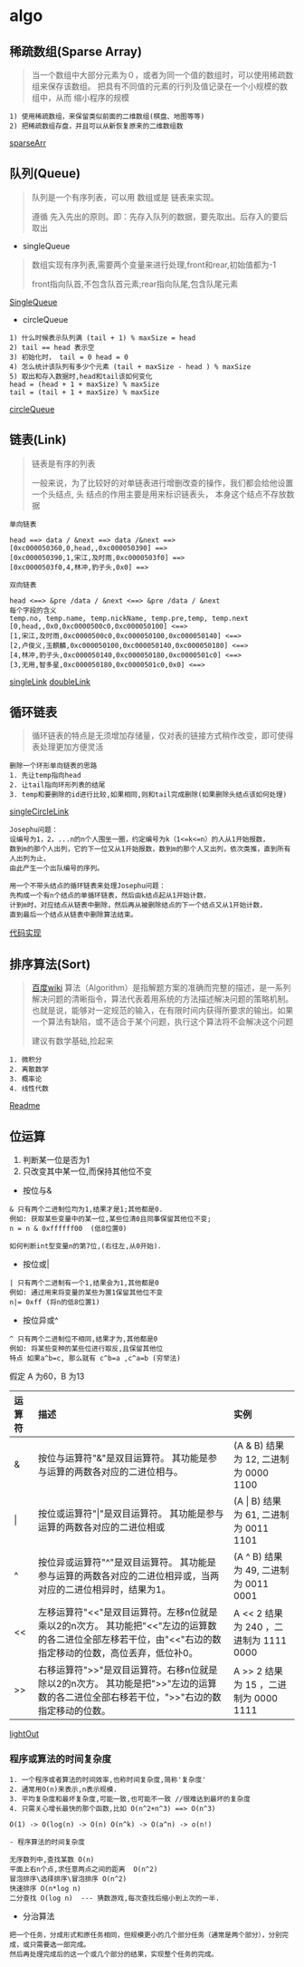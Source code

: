 # algo

## 稀疏数组(Sparse Array)

> 当一个数组中大部分元素为０，或者为同一个值的数组时，可以使用稀疏数组来保存该数组。
> 把具有不同值的元素的行列及值记录在一个小规模的数组中，从而 缩小程序的规模

```cgo
1) 使用稀疏数组，来保留类似前面的二维数组(棋盘、地图等等)
2) 把稀疏数组存盘，并且可以从新恢复原来的二维数组数
```
[sparseArr](sparseArr/main.go)

## 队列(Queue)

> 队列是一个有序列表，可以用 数组或是 链表来实现。
>
> 遵循 先入先出的原则。即：先存入队列的数据，要先取出。后存入的要后取出

- singleQueue

> 数组实现有序列表,需要两个变量来进行处理,front和rear,初始值都为-1
>
> front指向队首,不包含队首元素;rear指向队尾,包含队尾元素

[SingleQueue](queue/singleQueue.go)

- circleQueue

```cgo
1) 什么时候表示队列满 (tail + 1) % maxSize = head
2) tail == head 表示空
3) 初始化时， tail = 0 head = 0
4) 怎么统计该队列有多少个元素 (tail + maxSize - head ) % maxSize
5) 取出和存入数据时,head和tail该如何变化
head = (head + 1 + maxSize) % maxSize
tail = (tail + 1 + maxSize) % maxSize

```

[circleQueue](queue/circleQueue.go)


## 链表(Link)

> 链表是有序的列表
>
>一般来说，为了比较好的对单链表进行增删改查的操作，我们都会给他设置一个头结点, 头
 结点的作用主要是用来标识链表头， 本身这个结点不存放数据
 
 ```cgo
 单向链表
 
 head ==> data / &next ==> data /&next ==>
[0xc000050360,0,head,,0xc000050390] ==>
[0xc000050390,1,宋江,及时雨,0xc0000503f0] ==>
[0xc0000503f0,4,林冲,豹子头,0x0] ==>

双向链表

head <==> &pre /data / &next <==> &pre /data / &next
每个字段的含义
temp.no, temp.name, temp.nickName, temp.pre,temp, temp.next
[0,head,,0x0,0xc0000500c0,0xc000050100] <==>
[1,宋江,及时雨,0xc0000500c0,0xc000050100,0xc000050140] <==>
[2,卢俊义,玉麒麟,0xc000050100,0xc000050140,0xc000050180] <==>
[4,林冲,豹子头,0xc000050140,0xc000050180,0xc0000501c0] <==>
[3,无用,智多星,0xc000050180,0xc0000501c0,0x0] <==>
```

[singleLink](link/singlelink.go)
[doubleLink](link/doubleLink.go)

## 循环链表

> 循环链表的特点是无须增加存储量，仅对表的链接方式稍作改变，即可使得表处理更加方便灵活

```
删除一个环形单向链表的思路
1. 先让temp指向head
2. 让tail指向环形列表的结尾
3. temp和要删除的id进行比较,如果相同,则和tail完成删除(如果删除头结点该如何处理)

```

[singleCircleLink](link/singleCirclelink.go)

```cgo
Josephu问题：
设编号为1，2，...n的n个人围坐一圈，约定编号为k（1<=k<=n）的人从1开始报数，
数到m的那个人出列，它的下一位又从1开始报数，数到m的那个人又出列，依次类推，直到所有人出列为止，
由此产生一个出队编号的序列。

用一个不带头结点的循环链表来处理Josephu问题：
先构成一个有n个结点的单循环链表，然后由k结点起从1开始计数，
计到m时，对应结点从链表中删除，然后再从被删除结点的下一个结点又从1开始计数，
直到最后一个结点从链表中删除算法结束。

```

[代码实现](link/josephu.go)

## 排序算法(Sort)
> [百度wiki](https://baike.baidu.com/item/算法) 算法（Algorithm）是指解题方案的准确而完整的描述，是一系列解决问题的清晰指令，算法代表着用系统的方法描述解决问题的策略机制。也就是说，能够对一定规范的输入，在有限时间内获得所要求的输出。如果一个算法有缺陷，或不适合于某个问题，执行这个算法将不会解决这个问题 
> 
> 建议有数学基础,捡起来

```cgo
1. 微积分
2. 离散数学
3. 概率论
4. 线性代数
```

[Readme](sort/readme.md)

## 位运算

1. 判断某一位是否为1
2. 只改变其中某一位,而保持其他位不变

- 按位与&

```cgo
& 只有两个二进制位均为1,结果才是1;其他都是0.
例如: 获取某些变量中的某一位,某些位清0且同事保留其他位不变;
n = n & 0xffffff00  (低8位置0)

如何判断int型变量n的第7位,(右往左,从0开始).
```

- 按位或|

```cgo
| 只有两个二进制有一个1,结果会为1,其他都是0
例如: 通过用来将变量的某些为置1保留其他位不变
n|= 0xff (将n的低8位置1)

```
- 按位异或^

```cgo
^ 只有两个二进制位不相同,结果才为,其他都是0
例如: 将某些变种的某些位进行取反,且保留其他位
特点 如果a^b=c, 那么就有 c^b=a ,c^a=b (穷举法)

```
假定 A 为60，B 为13

| 运算符 | 描述                                                         | 实例                                   |
| :----- | :----------------------------------------------------------- | :------------------------------------- |
| &      | 按位与运算符"&"是双目运算符。 其功能是参与运算的两数各对应的二进位相与。 | (A & B) 结果为 12, 二进制为 0000 1100  |
| \|     | 按位或运算符"\|"是双目运算符。 其功能是参与运算的两数各对应的二进位相或 | (A \| B) 结果为 61, 二进制为 0011 1101 |
| ^      | 按位异或运算符"^"是双目运算符。 其功能是参与运算的两数各对应的二进位相异或，当两对应的二进位相异时，结果为1。 | (A ^ B) 结果为 49, 二进制为 0011 0001  |
| <<     | 左移运算符"<<"是双目运算符。左移n位就是乘以2的n次方。 其功能把"<<"左边的运算数的各二进位全部左移若干位，由"<<"右边的数指定移动的位数，高位丢弃，低位补0。 | A << 2 结果为 240 ，二进制为 1111 0000 |
| >>     | 右移运算符">>"是双目运算符。右移n位就是除以2的n次方。 其功能是把">>"左边的运算数的各二进位全部右移若干位，">>"右边的数指定移动的位数。 | A >> 2 结果为 15 ，二进制为 0000 1111  |

[lightOut](./search/lightOut.go)

### 程序或算法的时间复杂度

```cgo
1. 一个程序或者算法的时间效率,也称时间复杂度,简称'复杂度'
2. 通常用O(n)来表示,n表示规模.
3. 平均复杂度和最坏复杂度,可能一致,也可能不一致 //很难达到最坏的复杂度
4. 只需关心增长最快的那个函数,比如 O(n^2+n^3) ==> O(n^3)

O(1) -> O(log(n) -> O(n) O(n^k) -> O(a^n) -> o(n!)

- 程序算法的时间复杂度

无序数列中,查找某数 O(n)
平面上右n个点,求任意两点之间的距离  O(n^2)
冒泡排序\选择排序\冒泡排序 O(n^2)
快速排序 O(n*log n)
二分查找 O(log n)  --- 猜数游戏,每次查找后缩小到上次的一半.

```

- 分治算法

```
把一个任务，分成形式和原任务相同，但规模更小的几个部分任务（通常是两个部分），分别完成，或只需要选一部完成。
然后再处理完成后的这一个或几个部分的结果，实现整个任务的完成。
```